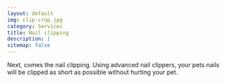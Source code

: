 ```yaml
---
layout: default
img: clip-crop.jpg
category: Services
title: Nail clipping
description: |
sitemap: false
---
```


Next, comes the nail clipping. Using advanced nail clippers, your pets nails will be clipped as short as possible without hurting your pet.
